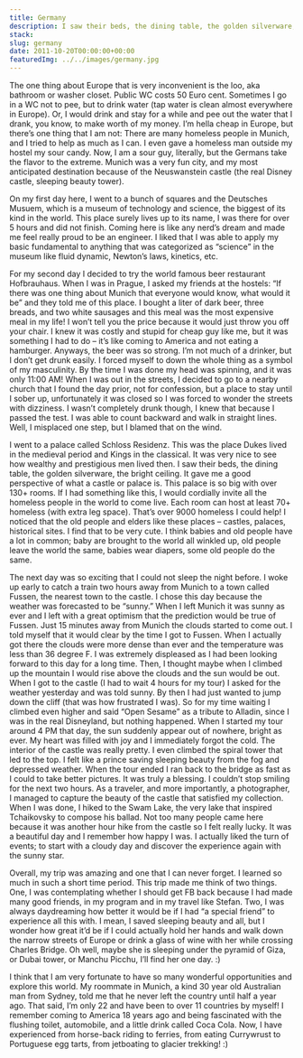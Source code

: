 ```yaml
---
title: Germany
description: I saw their beds, the dining table, the golden silverware, the bright ceiling. It gave me a good perspective of what a castle or palace is. This palace is so big with over 130+ rooms. If I had something like this, I would cordially invite all
stack:
slug: germany
date: 2011-10-20T00:00:00+00:00
featuredImg: ../../images/germany.jpg
---
```


The one thing about Europe that is very inconvenient is the loo, aka bathroom or washer closet. Public WC costs 50 Euro cent. Sometimes I go in a WC not to pee, but to drink water (tap water is clean almost everywhere in Europe). Or, I would drink and stay for a while and pee out the water that I drank, you know, to make worth of my money. I’m hella cheap in Europe, but there’s one thing that I am not: There are many homeless people in Munich, and I tried to help as much as I can. I even gave a homeless man outside my hostel my sour candy. Now, I am a sour guy, literally, but the Germans take the flavor to the extreme. Munich was a very fun city, and my most anticipated destination because of the Neuswanstein castle (the real Disney castle, sleeping beauty tower).

On my first day here, I went to a bunch of squares and the Deutsches Musuem, which is a museum of technology and science, the biggest of its kind in the world. This place surely lives up to its name, I was there for over 5 hours and did not finish. Coming here is like any nerd’s dream and made me feel really proud to be an engineer. I liked that I was able to apply my basic fundamental to anything that was categorized as “science” in the museum like fluid dynamic, Newton’s laws, kinetics, etc.

For my second day I decided to try the world famous beer restaurant Hofbrauhaus. When I was in Prague, I asked my friends at the hostels: “If there was one thing about Munich that everyone would know, what would it be” and they told me of this place. I bought a liter of dark beer, three breads, and two white sausages and this meal was the most expensive meal in my life! I won’t tell you the price because it would just throw you off your chair. I knew it was costly and stupid for cheap guy like me, but it was something I had to do – it’s like coming to America and not eating a hamburger. Anyways, the beer was so strong. I’m not much of a drinker, but I don’t get drunk easily. I forced myself to down the whole thing as a symbol of my masculinity. By the time I was done my head was spinning, and it was only 11:00 AM! When I was out in the streets, I decided to go to a nearby church that I found the day prior, not for confession, but a place to stay until I sober up, unfortunately it was closed so I was forced to wonder the streets with dizziness. I wasn’t completely drunk though, I knew that because I passed the test. I was able to count backward and walk in straight lines. Well, I misplaced one step, but I blamed that on the wind.

I went to a palace called Schloss Residenz. This was the place Dukes lived in the medieval period and Kings in the classical. It was very nice to see how wealthy and prestigious men lived then. I saw their beds, the dining table, the golden silverware, the bright ceiling. It gave me a good perspective of what a castle or palace is. This palace is so big with over 130+ rooms. If I had something like this, I would cordially invite all the homeless people in the world to come live. Each room can host at least 70+ homeless (with extra leg space). That’s over 9000 homeless I could help! I noticed that the old people and elders like these places – castles, palaces, historical sites. I find that to be very cute. I think babies and old people have a lot in common; baby are brought to the world all winkled up, old people leave the world the same, babies wear diapers, some old people do the same.

The next day was so exciting that I could not sleep the night before. I woke up early to catch a train two hours away from Munich to a town called Fussen, the nearest town to the castle. I chose this day because the weather was forecasted to be “sunny.” When I left Munich it was sunny as ever and I left with a great optimism that the prediction would be true of Fussen. Just 15 minutes away from Munich the clouds started to come out. I told myself that it would clear by the time I got to Fussen. When I actually got there the clouds were more dense than ever and the temperature was less than 36 degree F. I was extremely displeased as I had been looking forward to this day for a long time. Then, I thought maybe when I climbed up the mountain I would rise above the clouds and the sun would be out. When I got to the castle (I had to wait 4 hours for my tour) I asked for the weather yesterday and was told sunny. By then I had just wanted to jump down the cliff (that was how frustrated I was). So for my time waiting I climbed even higher and said “Open Sesame” as a tribute to Alladin, since I was in the real Disneyland, but nothing happened. When I started my tour around 4 PM that day, the sun suddenly appear out of nowhere, bright as ever. My heart was filled with joy and I immediately forgot the cold. The interior of the castle was really pretty. I even climbed the spiral tower that led to the top. I felt like a prince saving sleeping beauty from the fog and depressed weather. When the tour ended I ran back to the bridge as fast as I could to take better pictures. It was truly a blessing. I couldn’t stop smiling for the next two hours. As a traveler, and more importantly, a photographer, I managed to capture the beauty of the castle that satisfied my collection. When I was done, I hiked to the Swam Lake, the very lake that inspired Tchaikovsky to compose his ballad. Not too many people came here because it was another hour hike from the castle so I felt really lucky. It was a beautiful day and I remember how happy I was. I actually liked the turn of events; to start with a cloudy day and discover the experience again with the sunny star.

Overall, my trip was amazing and one that I can never forget. I learned so much in such a short time period. This trip made me think of two things. One, I was contemplating whether I should get FB back because I had made many good friends, in my program and in my travel like Stefan. Two, I was always daydreaming how better it would be if I had “a special friend” to experience all this with. I mean, I saved sleeping beauty and all, but I wonder how great it’d be if I could actually hold her hands and walk down the narrow streets of Europe or drink a glass of wine with her while crossing Charles Bridge. Oh well, maybe she is sleeping under the pyramid of Giza, or Dubai tower, or Manchu Picchu, I’ll find her one day. :)

I think that I am very fortunate to have so many wonderful opportunities and explore this world. My roommate in Munich, a kind 30 year old Australian man from Sydney, told me that he never left the country until half a year ago. That said, I’m only 22 and have been to over 11 countries by myself! I remember coming to America 18 years ago and being fascinated with the flushing toilet, automobile, and a little drink called Coca Cola. Now, I have experienced from horse-back riding to ferries, from eating Currywrust to Portuguese egg tarts, from jetboating to glacier trekking! :)
